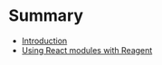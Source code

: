 # Summary

* [Introduction](README.md)
* [Using React modules with Reagent](using-react-modules-with-reagent.md)

